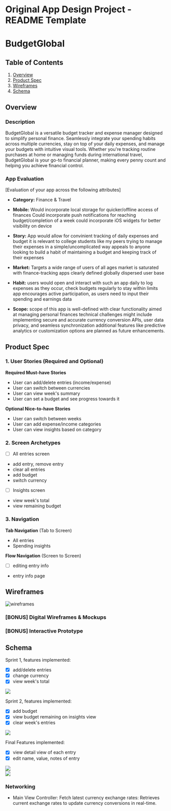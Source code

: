Original App Design Project - README Template
===

# BudgetGlobal

## Table of Contents

1. [Overview](#Overview)
2. [Product Spec](#Product-Spec)
3. [Wireframes](#Wireframes)
4. [Schema](#Schema)

## Overview

### Description

BudgetGlobal is a versatile budget tracker and expense manager designed to simplify personal finance. Seamlessly integrate your spending habits across multiple currencies, stay on top of your daily expenses, and manage your budgets with intuitive visual tools. Whether you're tracking routine purchases at home or managing funds during international travel, BudgetGlobal is your go-to financial planner, making every penny count and helping you achieve financial control.

### App Evaluation

[Evaluation of your app across the following attributes]
- **Category:**
Finance & Travel
  
- **Mobile:**
Would incorporate local storage for quicker/offline access of finances
Could incorporate push notifications for reaching budget/completion of a week
could incorporate iOS widgets for better visibility on device

- **Story:**
App would allow for convinient tracking of daily expenses and budget
it is relevant to college students like my peers trying to manage their expenses in a simple/uncomplicated way
appeals to anyone looking to build a habit of maintaining a budget and keeping track of their expenses

- **Market:**
Targets a wide range of users of all ages
market is saturated with finance-tracking apps
clearly defined globally dispersed user base

- **Habit:**
users would open and interact with such an app daily to log expenses as they occur, check budgets regularly to stay within limits
app encourages active participation, as users need to input their spending and earnings data

- **Scope:**
scope of this app is well-defined with clear functionality aimed at managing personal finances
technical challenges might include implementing secure and accurate currency conversion APIs, user data privacy, and seamless synchronization
additional features like predictive analytics or customization options are planned as future enhancements.



## Product Spec

### 1. User Stories (Required and Optional)

**Required Must-have Stories**

* User can add/delete entries (income/expense)
* User can switch between currencies
* User can view week's summary
* User can set a budget and see progress towards it

**Optional Nice-to-have Stories**

* User can switch between weeks
* User can add expense/income categories
* User can view insights based on category

### 2. Screen Archetypes

- [ ] All entries screen
* add entry, remove entry
* clear all entries
* add budget
* switch currency

- [ ] Insights screen
* view week's total 
* view remaining budget

### 3. Navigation

**Tab Navigation** (Tab to Screen)

* All entries
* Spending insights


**Flow Navigation** (Screen to Screen)

- [ ] editing entry info
* entry info page


## Wireframes

![wireframes](https://github.com/mihika0916/finalproject/assets/101855274/aefbf508-dd55-4064-b9ce-2f670d3d59d8)


### [BONUS] Digital Wireframes & Mockups

### [BONUS] Interactive Prototype

## Schema 

Sprint 1, features implemented:
* [x] add/delete entries
* [x] change currency
* [x] view week's total      
<div>
    <a href="https://www.loom.com/share/ca9aac20f2ed41da9ca33ca50bca1148">
      <img style="max-width:300px;" src="https://cdn.loom.com/sessions/thumbnails/ca9aac20f2ed41da9ca33ca50bca1148-with-play.gif">
    </a>
  </div>

Sprint 2, features implemented:
* [x] add budget
* [x] view budget remaining on insights view
* [x] clear week's entries     
<div>
    <a href="https://www.loom.com/share/d99787f74b754bb2bb0a20a6a2d6a432">
      <img style="max-width:300px;" src="https://cdn.loom.com/sessions/thumbnails/d99787f74b754bb2bb0a20a6a2d6a432-with-play.gif">
    </a>
  </div>


Final Features implemented:
* [x] view detail view of each entry
* [x] edit name, value, notes of entry
<div>
    <a href="https://www.loom.com/share/1379b062297043bc920d5d6737a2ffde">
      <img style="max-width:300px;" src="https://cdn.loom.com/sessions/thumbnails/1379b062297043bc920d5d6737a2ffde-with-play.gif">
    </a>
  </div>

<div>
    <a href="https://www.loom.com/share/d99787f74b754bb2bb0a20a6a2d6a432">
      <img style="max-width:300px;" src="https://cdn.loom.com/sessions/thumbnails/d99787f74b754bb2bb0a20a6a2d6a432-with-play.gif">
    </a>
  </div>


  


### Networking

- Main View Controller: Fetch latest currency exchange rates: Retrieves current exchange rates to update currency conversions in real-time.

